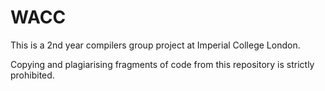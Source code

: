 # WACC

This is a 2nd year compilers group project at Imperial College London.

Copying and plagiarising fragments of code from this repository is strictly 
prohibited.
